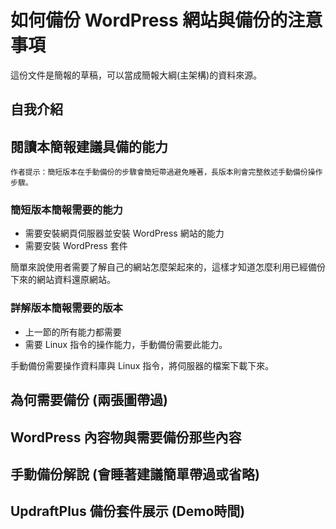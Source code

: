 # 如何備份 WordPress 網站與備份的注意事項

這份文件是簡報的草稿，可以當成簡報大綱(主架構)的資料來源。

## 自我介紹

## 閱讀本簡報建議具備的能力

    作者提示：簡短版本在手動備份的步驟會簡短帶過避免睡著，長版本則會完整敘述手動備份操作步驟。

### 簡短版本簡報需要的能力 
* 需要安裝網頁伺服器並安裝 WordPress 網站的能力
* 需要安裝 WordPress 套件

簡單來說使用者需要了解自己的網站怎麼架起來的，這樣才知道怎麼利用已經備份下來的網站資料還原網站。

### 詳解版本簡報需要的版本
* 上一節的所有能力都需要
* 需要 Linux 指令的操作能力，手動備份需要此能力。

手動備份需要操作資料庫與 Linux 指令，將伺服器的檔案下載下來。

## 為何需要備份 (兩張圖帶過)

## WordPress 內容物與需要備份那些內容

## 手動備份解說 (會睡著建議簡單帶過或省略)

## UpdraftPlus 備份套件展示 (Demo時間)
